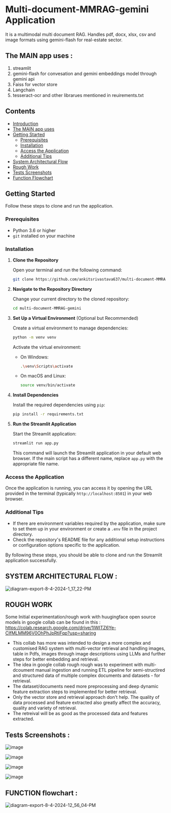 # Multi-document-MMRAG-gemini Application
It is a multimodal multi document RAG. Handles pdf, docx, xlsx, csv and image formats using gemini-flash for real-estate sector. 


## The MAIN app uses : 
1. streamlit
2. gemini-flash for convesation and gemini embeddings model through gemini api
3. Faiss for vector store
4. Langchain
5. tesseract-ocr
and other librarues mentioned in reuirements.txt 

## Contents
- [Introduction](#introduction)
- [The MAIN app uses](#the-main-app-uses)
- [Getting Started](#getting-started)
  - [Prerequisites](#prerequisites)
  - [Installation](#installation)
  - [Access the Application](#access-the-application)
  - [Additional Tips](#additional-tips)
- [System Architectural Flow](#system-architectural-flow)
- [Rough Work](#rough-work)
- [Tests Screenshots](#tests-screenshots)
- [Function Flowchart](#function-flowchart)

## Getting Started

Follow these steps to clone and run the application.

### Prerequisites

- Python 3.6 or higher
- `git` installed on your machine

### Installation

1. **Clone the Repository**

    Open your terminal and run the following command:
    ```bash
    git clone https://github.com/ankitsrivastava637/multi-document-MMRAG-gemini.git
    ```

2. **Navigate to the Repository Directory**

    Change your current directory to the cloned repository:
    ```bash
    cd multi-document-MMRAG-gemini
    ```

3. **Set Up a Virtual Environment** (Optional but Recommended)

    Create a virtual environment to manage dependencies:
    ```bash
    python -m venv venv
    ```
    Activate the virtual environment:

    - On Windows:
      ```bash
      .\venv\Scripts\activate
      ```

    - On macOS and Linux:
      ```bash
      source venv/bin/activate
      ```

4. **Install Dependencies**

    Install the required dependencies using `pip`:
    ```bash
    pip install -r requirements.txt
    ```

5. **Run the Streamlit Application**

    Start the Streamlit application:
    ```bash
    streamlit run app.py
    ```
    This command will launch the Streamlit application in your default web browser. If the main script has a different name, replace `app.py` with the appropriate file name.

### Access the Application

Once the application is running, you can access it by opening the URL provided in the terminal (typically `http://localhost:8501`) in your web browser.

### Additional Tips

- If there are environment variables required by the application, make sure to set them up in your environment or create a `.env` file in the project directory.
- Check the repository's README file for any additional setup instructions or configuration options specific to the application.

By following these steps, you should be able to clone and run the Streamlit application successfully.


## SYSTEM ARCHITECTURAL FLOW :

![diagram-export-8-4-2024-1_17_22-PM](https://github.com/user-attachments/assets/c1bd389c-761b-46fc-a0f0-4d64fa2ee5ab)



## ROUGH WORK

Some Initial experimentation/rough work with huugingface open source models in google collab can be found in this : 
https://colab.research.google.com/drive/1IWITZ6Ye-CIfMLMM96V0OhPhJpRtiFqp?usp=sharing

- This collab has more was intended to design a more complex and customised RAG system with multi-vector retrieval and handling images, table in Pdfs, images through image descriptions using LLMs and further steps for better embedding and retrieval. 
- The idea in google collab rough rough was to experiment with multi-dcoument manual ingestion and running ETL pipeline for semi-structired and structured data of multiple complex documents and datasets - for retrieval. 
- The dataset/documents need more preprocessing and deep dynamic feature extraction steps to implemented for better retrieval. 
- Only the vector store and retrieval approach don't help. The quality of data processed and feature extracted also greatly affect the accuracy, quality and variety of retrieval. 
- The retreival will be as good as the processed data and features extracted.  



## Tests Screenshots : 
![image](https://github.com/user-attachments/assets/99d61911-748a-4be6-b52d-c21971e6030d)

![image](https://github.com/user-attachments/assets/07432d93-a4e5-49a9-91c7-e4ab43aa53ce)

![image](https://github.com/user-attachments/assets/1df8377a-7b9c-4474-a5fa-5a756c757d64)

![image](https://github.com/user-attachments/assets/6a656752-4e9c-4738-9a92-3bd3a11956a5)



## FUNCTION flowchart : 

![diagram-export-8-4-2024-12_56_04-PM](https://github.com/user-attachments/assets/338c941b-c7e1-42b2-bc47-49f40c364007)



